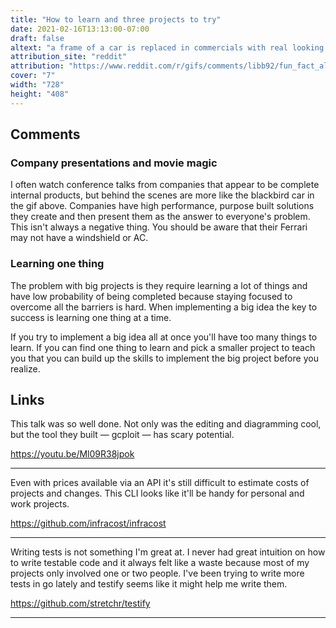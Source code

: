 ```yaml
---
title: "How to learn and three projects to try"
date: 2021-02-16T13:13:00-07:00
draft: false
altext: "a frame of a car is replaced in commercials with real looking production cars"
attribution_site: "reddit"
attribution: "https://www.reddit.com/r/gifs/comments/libb92/fun_fact_almost_all_car_commercials_are_done_with/"
cover: "7"
width: "728"
height: "408"
---
```


## Comments

### Company presentations and movie magic

I often watch conference talks from companies that appear to be complete internal products, but behind the scenes are more like the blackbird car in the gif above.
Companies have high performance, purpose built solutions they create and then present them as the answer to everyone's problem.
This isn't always a negative thing.
You should be aware that their Ferrari may not have a windshield or AC.

### Learning one thing

The problem with big projects is they require learning a lot of things and have low probability of being completed because staying focused to overcome all the barriers is hard.
When implementing a big idea the key to success is learning one thing at a time.

If you try to implement a big idea all at once you'll have too many things to learn.
If you can find one thing to learn and pick a smaller project to teach you that you can build up the skills to implement the big project before you realize.

## Links

This talk was so well done.
Not only was the editing and diagramming cool, but the tool they built — gcploit — has scary potential.

https://youtu.be/Ml09R38jpok

---

Even with prices available via an API it's still difficult to estimate costs of projects and changes.
This CLI looks like it'll be handy for personal and work projects.

https://github.com/infracost/infracost

---

Writing tests is not something I'm great at.
I never had great intuition on how to write testable code and it always felt like a waste because most of my projects only involved one or two people.
I've been trying to write more tests in go lately and testify seems like it might help me write them.

https://github.com/stretchr/testify

---